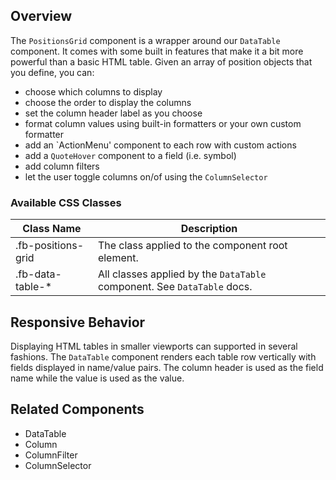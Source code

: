 ## Overview

The `PositionsGrid` component is a wrapper around our `DataTable` component. It comes with some built in features that make it a bit more powerful than a basic HTML table. Given an array of position objects that you define, you can:

- choose which columns to display
- choose the order to display the columns
- set the column header label as you choose
- format column values using built-in formatters or your own custom formatter
- add an `ActionMenu' component to each row with custom actions
- add a `QuoteHover` component to a field (i.e. symbol)
- add column filters
- let the user toggle columns on/of using the `ColumnSelector`

### Available CSS Classes

| Class Name | Description |
| ---------- | ----------- |
| .fb-positions-grid | The class applied to the component root element. |
| .fb-data-table-* | All classes applied by the `DataTable` component. See `DataTable` docs. |

## Responsive Behavior

Displaying HTML tables in smaller viewports can supported in several fashions. The `DataTable` component renders each table row vertically with fields displayed in name/value pairs. The column header is used as the field name while the value is used as the value.

## Related Components

- DataTable
- Column
- ColumnFilter
- ColumnSelector